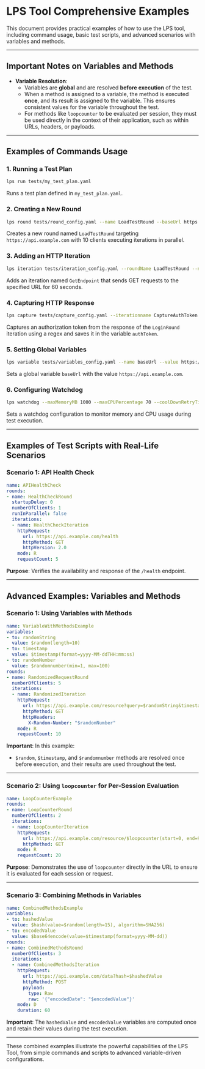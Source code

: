 
# LPS Tool Comprehensive Examples

This document provides practical examples of how to use the LPS tool, including command usage, basic test scripts, and advanced scenarios with variables and methods.

---

## **Important Notes on Variables and Methods**

- **Variable Resolution**:
  - Variables are **global** and are resolved **before execution** of the test.
  - When a method is assigned to a variable, the method is executed **once**, and its result is assigned to the variable. This ensures consistent values for the variable throughout the test.
  - For methods like `loopcounter` to be evaluated per session, they must be used directly in the context of their application, such as within URLs, headers, or payloads.

---

## **Examples of Commands Usage**

### 1. Running a Test Plan
```bash
lps run tests/my_test_plan.yaml
```
Runs a test plan defined in `my_test_plan.yaml`.

### 2. Creating a New Round
```bash
lps round tests/round_config.yaml --name LoadTestRound --baseUrl https://api.example.com --numberofclients 10 --runinparallel
```
Creates a new round named `LoadTestRound` targeting `https://api.example.com` with 10 clients executing iterations in parallel.

### 3. Adding an HTTP Iteration
```bash
lps iteration tests/iteration_config.yaml --roundName LoadTestRound --name GetEndpoint --url https://api.example.com/resource --method GET --iterationMode D --duration 60
```
Adds an iteration named `GetEndpoint` that sends GET requests to the specified URL for 60 seconds.

### 4. Capturing HTTP Response
```bash
lps capture tests/capture_config.yaml --iterationname CaptureAuthToken --roundName LoginRound --to authToken --regex "\bBearer\s.+\b"
```
Captures an authorization token from the response of the `LoginRound` iteration using a regex and saves it in the variable `authToken`.

### 5. Setting Global Variables
```bash
lps variable tests/variables_config.yaml --name baseUrl --value https://api.example.com
```
Sets a global variable `baseUrl` with the value `https://api.example.com`.

### 6. Configuring Watchdog
```bash
lps watchdog --maxMemoryMB 1000 --maxCPUPercentage 70 --coolDownRetryTimeInSeconds 2
```
Sets a watchdog configuration to monitor memory and CPU usage during test execution.

---

## **Examples of Test Scripts with Real-Life Scenarios**

### Scenario 1: API Health Check
```yaml
name: APIHealthCheck
rounds:
- name: HealthCheckRound
  startupDelay: 0
  numberOfClients: 1
  runInParallel: false
  iterations:
  - name: HealthCheckIteration
    httpRequest:
      url: https://api.example.com/health
      httpMethod: GET
      httpVersion: 2.0
    mode: R
    requestCount: 5
```
**Purpose**: Verifies the availability and response of the `/health` endpoint.

---

## **Advanced Examples: Variables and Methods**

### Scenario 1: Using Variables with Methods
```yaml
name: VariableWithMethodsExample
variables:
- to: randomString
  value: $random(length=10)
- to: timestamp
  value: $timestamp(format=yyyy-MM-ddTHH:mm:ss)
- to: randomNumber
  value: $randomnumber(min=1, max=100)
rounds:
- name: RandomizedRequestRound
  numberOfClients: 5
  iterations:
  - name: RandomizedIteration
    httpRequest:
      url: https://api.example.com/resource?query=$randomString&timestamp=$timestamp
      httpMethod: GET
      httpHeaders:
        X-Random-Number: "$randomNumber"
    mode: R
    requestCount: 10
```
**Important**: In this example:
  - `$random`, `$timestamp`, and `$randomnumber` methods are resolved once before execution, and their results are used throughout the test.

---

### Scenario 2: Using `loopcounter` for Per-Session Evaluation
```yaml
name: LoopCounterExample
rounds:
- name: LoopCounterRound
  numberOfClients: 2
  iterations:
  - name: LoopCounterIteration
    httpRequest:
      url: https://api.example.com/resource/$loopcounter(start=0, end=9)
      httpMethod: GET
    mode: R
    requestCount: 20
```
**Purpose**: Demonstrates the use of `loopcounter` directly in the URL to ensure it is evaluated for each session or request.

---

### Scenario 3: Combining Methods in Variables
```yaml
name: CombinedMethodsExample
variables:
- to: hashedValue
  value: $hash(value=$random(length=15), algorithm=SHA256)
- to: encodedValue
  value: $base64encode(value=$timestamp(format=yyyy-MM-dd))
rounds:
- name: CombinedMethodsRound
  numberOfClients: 3
  iterations:
  - name: CombinedMethodsIteration
    httpRequest:
      url: https://api.example.com/data?hash=$hashedValue
      httpMethod: POST
      payload:
        type: Raw
        raw: '{"encodedDate": "$encodedValue"}'
    mode: D
    duration: 60
```
**Important**: The `hashedValue` and `encodedValue` variables are computed once and retain their values during the test execution.

---

These combined examples illustrate the powerful capabilities of the LPS Tool, from simple commands and scripts to advanced variable-driven configurations.
